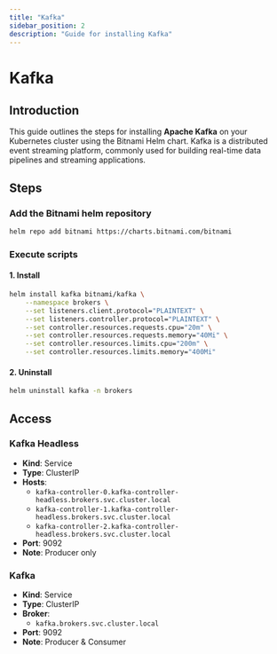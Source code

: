 ```yaml
---
title: "Kafka"
sidebar_position: 2
description: "Guide for installing Kafka"
---
```

# Kafka
## Introduction
This guide outlines the steps for installing **Apache Kafka** on your Kubernetes cluster using the Bitnami Helm chart. Kafka is a distributed event streaming platform, commonly used for building real-time data pipelines and streaming applications.
## Steps
### Add the Bitnami helm repository
```bash
helm repo add bitnami https://charts.bitnami.com/bitnami
```
### Execute scripts
#### 1. Install
```bash
helm install kafka bitnami/kafka \
    --namespace brokers \
    --set listeners.client.protocol="PLAINTEXT" \
    --set listeners.controller.protocol="PLAINTEXT" \
    --set controller.resources.requests.cpu="20m" \
    --set controller.resources.requests.memory="40Mi" \
    --set controller.resources.limits.cpu="200m" \
    --set controller.resources.limits.memory="400Mi"
```
#### 2. Uninstall
```bash
helm uninstall kafka -n brokers
```
## Access
### Kafka Headless
- **Kind**: Service  
- **Type**: ClusterIP
- **Hosts**: 
    - `kafka-controller-0.kafka-controller-headless.brokers.svc.cluster.local`
    - `kafka-controller-1.kafka-controller-headless.brokers.svc.cluster.local`
    - `kafka-controller-2.kafka-controller-headless.brokers.svc.cluster.local`
- **Port**: 9092
- **Note**: Producer only
### Kafka
- **Kind**: Service  
- **Type**: ClusterIP
- **Broker**: 
    - `kafka.brokers.svc.cluster.local`
- **Port**: 9092    
- **Note**: Producer & Consumer